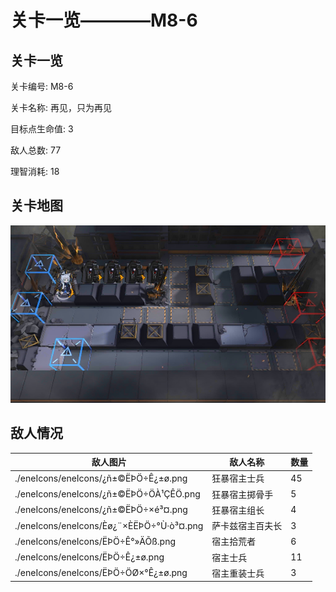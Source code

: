 # 关卡一览————M8-6


## 关卡一览

关卡编号: M8-6

关卡名称: 再见，只为再见

目标点生命值: 3

敌人总数: 77

理智消耗: 18


## 关卡地图
![M8-6](./oprMap/M8-6.png)

## 敌人情况

| 敌人图片 | 敌人名称 | 数量  |
|---------|-----|-----|
| ./eneIcons/eneIcons/¿ñ±©ËÞÖ÷Ê¿±ø.png| 狂暴宿主士兵  |   45  |
| ./eneIcons/eneIcons/¿ñ±©ËÞÖ÷ÖÀ¹ÇÊÖ.png| 狂暴宿主掷骨手  |   5  |
| ./eneIcons/eneIcons/¿ñ±©ËÞÖ÷×é³¤.png| 狂暴宿主组长  |   4  |
| ./eneIcons/eneIcons/Èø¿¨×ÈËÞÖ÷°Ù·ò³¤.png| 萨卡兹宿主百夫长  |   3  |
| ./eneIcons/eneIcons/ËÞÖ÷Ê°»ÄÕß.png| 宿主拾荒者  |   6  |
| ./eneIcons/eneIcons/ËÞÖ÷Ê¿±ø.png| 宿主士兵  |   11  |
| ./eneIcons/eneIcons/ËÞÖ÷ÖØ×°Ê¿±ø.png| 宿主重装士兵  |   3  |
